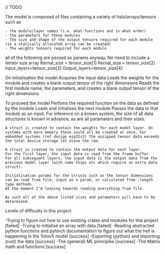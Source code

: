 // TODO

The model is composed of files containing a variety of lists/arrays/tensors such as

	- the module/layer names (i.e. what functions and in what order)
	- the parameters for these modules
	- The size and shape of the output tensors required for each module (so a statically allocated array can be created)
	- The weights tensors required for each module

 all of the following are passed as params anyway. No need to include a tensor size array
Kernal_size = tensor_size[1]
Kernal_size = tensor_size[2]
Input_layers=tensor_size[3]
Output_layers=tensor_size[4]


	
On initialisation the model
	Acquires the input data
	Loads the weights for the module
	and creates a blank output tensor of the right dimensions
	Reads the first module name, the parameters, and creates a blank output tensor of the right dimensions
	
	
To proceed the model
	Perfoms the required function on the data as defined by the module
	Loads and initialises the next module
	Passes the data to that module as an input.
    For inference on a known system, the size of all data structures is known in advance, as are all paramaters and their sizes. 

    A struct is created to contain the weights for each model layer. On systems with more memory these could all be created at once. For embedded systems (ref design esp32s3) the unzipped tensor data exceeds the total device storage let alone the ram.
    
    A struct is created to contain the output data for each layer. 
    For the first layer, the input data is read from the frame buffer.
    For all subsequent layers, the input data is the output data from the previous model layer (with some skips etc which require an extra data struct).
    
    Initialisation params for the structs such as the tensor dimensions can be read from file, input as a param, or calculated from .length type methods.
    At the moment I'm leaning towards reading everything from file.
    
    As such all of the above listed sizes and parameters will have to be determined.
    
    
Levels of difficulty in this project

-Trying to figure out how to use existing crates and modules for this project [failed]
-Trying to initialise an array with data [failed]
-Reading abstracted python functions and pytorch documentation to figure out what the hell is happening in the Yolov5 model [success]
-Exporting (python) and importing (rust) the data [success]
-The  (general) ML principles   [success]
-The Matrix math and functions [success]